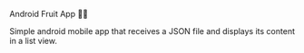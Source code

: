 Android Fruit App 🍌🍇

Simple android mobile app that receives a JSON file and displays its content in a list view.
